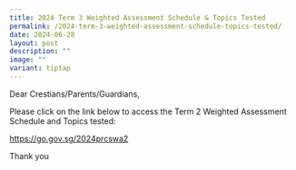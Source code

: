 ```yaml
---
title: 2024 Term 3 Weighted Assessment Schedule & Topics Tested
permalink: /2024-term-3-weighted-assessment-schedule-topics-tested/
date: 2024-06-28
layout: post
description: ""
image: ""
variant: tiptap
---
```

<p>Dear Crestians/Parents/Guardians,</p>
<p>Please click on the link below to access the Term 2 Weighted Assessment
Schedule and Topics tested:</p>
<p><a href="https://go.gov.sg/2024prcswa2" rel="noopener noreferrer nofollow" target="_blank">https://go.gov.sg/2024prcswa2</a>
</p>
<p></p>
<p>Thank you</p>